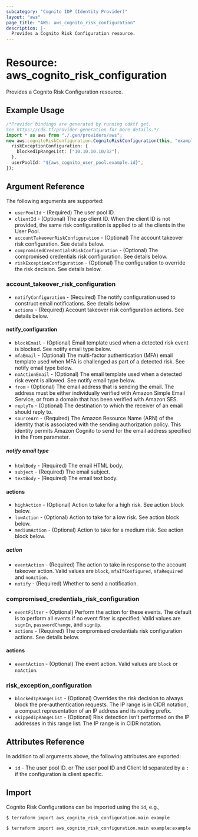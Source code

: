 ```yaml
---
subcategory: "Cognito IDP (Identity Provider)"
layout: "aws"
page_title: "AWS: aws_cognito_risk_configuration"
description: |-
  Provides a Cognito Risk Configuration resource.
---
```


# Resource: aws\_cognito\_risk\_configuration

Provides a Cognito Risk Configuration resource.

## Example Usage

```typescript
/*Provider bindings are generated by running cdktf get.
See https://cdk.tf/provider-generation for more details.*/
import * as aws from "./.gen/providers/aws";
new aws.cognitoRiskConfiguration.CognitoRiskConfiguration(this, "example", {
  riskExceptionConfiguration: {
    blockedIpRangeList: ["10.10.10.10/32"],
  },
  userPoolId: "${aws_cognito_user_pool.example.id}",
});

```

## Argument Reference

The following arguments are supported:

* `userPoolId` - (Required) The user pool ID.
* `clientId` - (Optional) The app client ID. When the client ID is not provided, the same risk configuration is applied to all the clients in the User Pool.
* `accountTakeoverRiskConfiguration` - (Optional) The account takeover risk configuration. See details below.
* `compromisedCredentialsRiskConfiguration` - (Optional) The compromised credentials risk configuration. See details below.
* `riskExceptionConfiguration` - (Optional) The configuration to override the risk decision. See details below.

### account\_takeover\_risk\_configuration

* `notifyConfiguration` - (Required) The notify configuration used to construct email notifications. See details below.
* `actions` - (Required) Account takeover risk configuration actions. See details below.

#### notify\_configuration

* `blockEmail` - (Optional) Email template used when a detected risk event is blocked. See notify email type below.
* `mfaEmail` - (Optional) The multi-factor authentication (MFA) email template used when MFA is challenged as part of a detected risk. See notify email type below.
* `noActionEmail` - (Optional) The email template used when a detected risk event is allowed. See notify email type below.
* `from` - (Optional) The email address that is sending the email. The address must be either individually verified with Amazon Simple Email Service, or from a domain that has been verified with Amazon SES.
* `replyTo` - (Optional) The destination to which the receiver of an email should reply to.
* `sourceArn` - (Required) The Amazon Resource Name (ARN) of the identity that is associated with the sending authorization policy. This identity permits Amazon Cognito to send for the email address specified in the From parameter.

##### notify email type

* `htmlBody` - (Required) The email HTML body.
* `subject` - (Required) The email subject.
* `textBody` - (Required) The email text body.

#### actions

* `highAction` - (Optional) Action to take for a high risk. See action block below.
* `lowAction` - (Optional) Action to take for a low risk. See action block below.
* `mediumAction` - (Optional) Action to take for a medium risk. See action block below.

##### action

* `eventAction` - (Required) The action to take in response to the account takeover action. Valid values are `block`, `mfaIfConfigured`, `mfaRequired` and `noAction`.
* `notify` - (Required) Whether to send a notification.

### compromised\_credentials\_risk\_configuration

* `eventFilter` - (Optional) Perform the action for these events. The default is to perform all events if no event filter is specified. Valid values are `signIn`, `passwordChange`, and `signUp`.
* `actions` - (Required) The compromised credentials risk configuration actions. See details below.

#### actions

* `eventAction` - (Optional) The event action. Valid values are `block` or `noAction`.

### risk\_exception\_configuration

* `blockedIpRangeList` - (Optional) Overrides the risk decision to always block the pre-authentication requests. The IP range is in CIDR notation, a compact representation of an IP address and its routing prefix.
* `skippedIpRangeList` - (Optional) Risk detection isn't performed on the IP addresses in this range list. The IP range is in CIDR notation.

## Attributes Reference

In addition to all arguments above, the following attributes are exported:

* `id` - The user pool ID. or The user pool ID and Client Id separated by a `:` if the configuration is client specific.

## Import

Cognito Risk Configurations can be imported using the `id`, e.g.,

```console
$ terraform import aws_cognito_risk_configuration.main example
```

```console
$ terraform import aws_cognito_risk_configuration.main example:example
```
